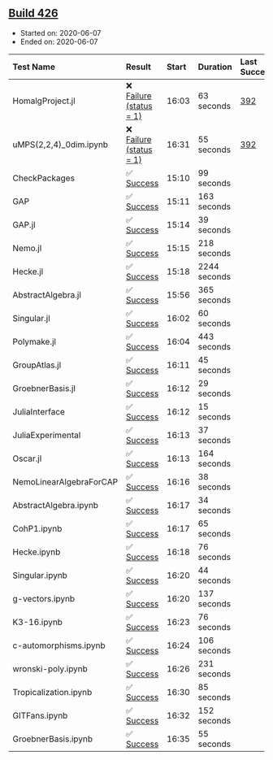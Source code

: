 ## [Build 426](https://oscarci.mathematik.uni-kl.de/job/oscar-julia-1.4/426/)

* Started on: 2020-06-07
* Ended on: 2020-06-07

| Test Name    | Result | Start | Duration | Last Success | First Failure |
|:-------------|:-------|:------|:---------|:-------------|:--------------|
| HomalgProject.jl | ❌ [Failure (status = 1)](https://oscarci.mathematik.uni-kl.de/job/oscar-julia-1.4/426/artifact/logs/build-426/HomalgProject.jl.log) | 16:03 | 63 seconds | [392](https://oscarci.mathematik.uni-kl.de/job/oscar-julia-1.4/392/) | [393](https://oscarci.mathematik.uni-kl.de/job/oscar-julia-1.4/393/) |
| uMPS(2,2,4)_0dim.ipynb | ❌ [Failure (status = 1)](https://oscarci.mathematik.uni-kl.de/job/oscar-julia-1.4/426/artifact/logs/build-426/uMPS-2-2-4-_0dim.ipynb.log) | 16:31 | 55 seconds | [392](https://oscarci.mathematik.uni-kl.de/job/oscar-julia-1.4/392/) | [393](https://oscarci.mathematik.uni-kl.de/job/oscar-julia-1.4/393/) |
| CheckPackages | ✅ [Success](https://oscarci.mathematik.uni-kl.de/job/oscar-julia-1.4/426/artifact/logs/build-426/CheckPackages.log) | 15:10 | 99 seconds |  |  |
| GAP | ✅ [Success](https://oscarci.mathematik.uni-kl.de/job/oscar-julia-1.4/426/artifact/logs/build-426/GAP.log) | 15:11 | 163 seconds |  |  |
| GAP.jl | ✅ [Success](https://oscarci.mathematik.uni-kl.de/job/oscar-julia-1.4/426/artifact/logs/build-426/GAP.jl.log) | 15:14 | 39 seconds |  |  |
| Nemo.jl | ✅ [Success](https://oscarci.mathematik.uni-kl.de/job/oscar-julia-1.4/426/artifact/logs/build-426/Nemo.jl.log) | 15:15 | 218 seconds |  |  |
| Hecke.jl | ✅ [Success](https://oscarci.mathematik.uni-kl.de/job/oscar-julia-1.4/426/artifact/logs/build-426/Hecke.jl.log) | 15:18 | 2244 seconds |  |  |
| AbstractAlgebra.jl | ✅ [Success](https://oscarci.mathematik.uni-kl.de/job/oscar-julia-1.4/426/artifact/logs/build-426/AbstractAlgebra.jl.log) | 15:56 | 365 seconds |  |  |
| Singular.jl | ✅ [Success](https://oscarci.mathematik.uni-kl.de/job/oscar-julia-1.4/426/artifact/logs/build-426/Singular.jl.log) | 16:02 | 60 seconds |  |  |
| Polymake.jl | ✅ [Success](https://oscarci.mathematik.uni-kl.de/job/oscar-julia-1.4/426/artifact/logs/build-426/Polymake.jl.log) | 16:04 | 443 seconds |  |  |
| GroupAtlas.jl | ✅ [Success](https://oscarci.mathematik.uni-kl.de/job/oscar-julia-1.4/426/artifact/logs/build-426/GroupAtlas.jl.log) | 16:11 | 45 seconds |  |  |
| GroebnerBasis.jl | ✅ [Success](https://oscarci.mathematik.uni-kl.de/job/oscar-julia-1.4/426/artifact/logs/build-426/GroebnerBasis.jl.log) | 16:12 | 29 seconds |  |  |
| JuliaInterface | ✅ [Success](https://oscarci.mathematik.uni-kl.de/job/oscar-julia-1.4/426/artifact/logs/build-426/JuliaInterface.log) | 16:12 | 15 seconds |  |  |
| JuliaExperimental | ✅ [Success](https://oscarci.mathematik.uni-kl.de/job/oscar-julia-1.4/426/artifact/logs/build-426/JuliaExperimental.log) | 16:13 | 37 seconds |  |  |
| Oscar.jl | ✅ [Success](https://oscarci.mathematik.uni-kl.de/job/oscar-julia-1.4/426/artifact/logs/build-426/Oscar.jl.log) | 16:13 | 164 seconds |  |  |
| NemoLinearAlgebraForCAP | ✅ [Success](https://oscarci.mathematik.uni-kl.de/job/oscar-julia-1.4/426/artifact/logs/build-426/NemoLinearAlgebraForCAP.log) | 16:16 | 38 seconds |  |  |
| AbstractAlgebra.ipynb | ✅ [Success](https://oscarci.mathematik.uni-kl.de/job/oscar-julia-1.4/426/artifact/logs/build-426/AbstractAlgebra.ipynb.log) | 16:17 | 34 seconds |  |  |
| CohP1.ipynb | ✅ [Success](https://oscarci.mathematik.uni-kl.de/job/oscar-julia-1.4/426/artifact/logs/build-426/CohP1.ipynb.log) | 16:17 | 65 seconds |  |  |
| Hecke.ipynb | ✅ [Success](https://oscarci.mathematik.uni-kl.de/job/oscar-julia-1.4/426/artifact/logs/build-426/Hecke.ipynb.log) | 16:18 | 76 seconds |  |  |
| Singular.ipynb | ✅ [Success](https://oscarci.mathematik.uni-kl.de/job/oscar-julia-1.4/426/artifact/logs/build-426/Singular.ipynb.log) | 16:20 | 44 seconds |  |  |
| g-vectors.ipynb | ✅ [Success](https://oscarci.mathematik.uni-kl.de/job/oscar-julia-1.4/426/artifact/logs/build-426/g-vectors.ipynb.log) | 16:20 | 137 seconds |  |  |
| K3-16.ipynb | ✅ [Success](https://oscarci.mathematik.uni-kl.de/job/oscar-julia-1.4/426/artifact/logs/build-426/K3-16.ipynb.log) | 16:23 | 76 seconds |  |  |
| c-automorphisms.ipynb | ✅ [Success](https://oscarci.mathematik.uni-kl.de/job/oscar-julia-1.4/426/artifact/logs/build-426/c-automorphisms.ipynb.log) | 16:24 | 106 seconds |  |  |
| wronski-poly.ipynb | ✅ [Success](https://oscarci.mathematik.uni-kl.de/job/oscar-julia-1.4/426/artifact/logs/build-426/wronski-poly.ipynb.log) | 16:26 | 231 seconds |  |  |
| Tropicalization.ipynb | ✅ [Success](https://oscarci.mathematik.uni-kl.de/job/oscar-julia-1.4/426/artifact/logs/build-426/Tropicalization.ipynb.log) | 16:30 | 85 seconds |  |  |
| GITFans.ipynb | ✅ [Success](https://oscarci.mathematik.uni-kl.de/job/oscar-julia-1.4/426/artifact/logs/build-426/GITFans.ipynb.log) | 16:32 | 152 seconds |  |  |
| GroebnerBasis.ipynb | ✅ [Success](https://oscarci.mathematik.uni-kl.de/job/oscar-julia-1.4/426/artifact/logs/build-426/GroebnerBasis.ipynb.log) | 16:35 | 55 seconds |  |  |
